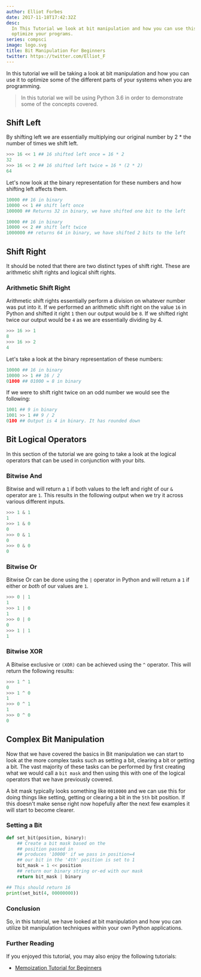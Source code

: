 ```yaml
---
author: Elliot Forbes
date: 2017-11-18T17:42:32Z
desc:
  In This Tutorial we look at bit manipulation and how you can use this to
  optimize your programs.
series: compsci
image: logo.svg
title: Bit Manipulation For Beginners
twitter: https://twitter.com/Elliot_F
---
```


In this tutorial we will be taking a look at bit manipulation and how you can
use it to optimize some of the different parts of your systems when you are
programming.

> In this tutorial we will be using Python 3.6 in order to demonstrate some of
> the concepts covered.

## Shift Left

By shifting left we are essentially multiplying our original number by 2 \* the
number of times we shift left.

```py
>>> 16 << 1 ## 16 shifted left once = 16 * 2
32
>>> 16 << 2 ## 16 shifted left twice = 16 * (2 * 2)
64
```

Let's now look at the binary representation for these numbers and how shifting
left affects them.

```py
10000 ## 16 in binary
10000 << 1 ## shift left once
100000 ## Returns 32 in binary, we have shifted one bit to the left

10000 ## 16 in binary
10000 << 2 ## shift left twice
1000000 ## returns 64 in binary, we have shifted 2 bits to the left
```

## Shift Right

It should be noted that there are two distinct types of shift right. These are
arithmetic shift rights and logical shift rights.

### Arithmetic Shift Right

Arithmetic shift rights essentially perform a division on whatever number was
put into it. If we performed an arithmetic shift right on the value `16` in
Python and shifted it right `1` then our output would be `8`. If we shifted
right twice our output would be `4` as we are essentially dividing by 4.

```py
>>> 16 >> 1
8
>>> 16 >> 2
4
```

Let's take a look at the binary representation of these numbers:

```py
10000 ## 16 in binary
10000 >> 1 ## 16 / 2
01000 ## 01000 = 8 in binary
```

If we were to shift right twice on an odd number we would see the following:

```py
1001 ## 9 in binary
1001 >> 1 ## 9 / 2
0100 ## Output is 4 in binary. It has rounded down
```

## Bit Logical Operators

In this section of the tutorial we are going to take a look at the logical
operators that can be used in conjunction with your bits.

### Bitwise And

Bitwise and will return a `1` if both values to the left and right of our `&`
operator are `1`. This results in the following output when we try it across
various different inputs.

```py
>>> 1 & 1
1
>>> 1 & 0
0
>>> 0 & 1
0
>>> 0 & 0
0
```

### Bitwise Or

Bitwise Or can be done using the `|` operator in Python and will return a `1` if
either or _both_ of our values are `1`.

```py
>>> 0 | 1
1
>>> 1 | 0
1
>>> 0 | 0
0
>>> 1 | 1
1
```

### Bitwise XOR

A Bitwise exclusive or `(XOR)` can be achieved using the `^` operator. This will
return the following results:

```py
>>> 1 ^ 1
0
>>> 1 ^ 0
1
>>> 0 ^ 1
1
>>> 0 ^ 0
0
```

## Complex Bit Manipulation

Now that we have covered the basics in Bit manipulation we can start to look at
the more complex tasks such as setting a bit, clearing a bit or getting a bit.
The vast majority of these tasks can be performed by first creating what we
would call a `bit mask` and then using this with one of the logical operators
that we have previously covered.

A bit mask typically looks something like `0010000` and we can use this for
doing things like setting, getting or clearing a bit in the `5th` bit position.
If this doesn't make sense right now hopefully after the next few examples it
will start to become clearer.

### Setting a Bit

```py
def set_bit(position, binary):
    ## Create a bit mask based on the
    ## position passed in
    ## produces '10000' if we pass in position=4
    ## our bit in the '4th' position is set to 1
    bit_mask = 1 << position
    ## return our binary string or-ed with our mask
    return bit_mask | binary

## This should return 16
print(set_bit(4, 00000000))
```

<!--### Getting a Bit

### Clearing a Bit -->

### Conclusion

So, in this tutorial, we have looked at bit manipulation and how you can utilize bit manipulation techniques within your own Python applications.

### Further Reading

If you enjoyed this tutorial, you may also enjoy the following tutorials:

* [Memoization Tutorial for Beginners](/compsci/memoization-for-beginners/)

